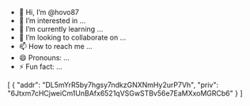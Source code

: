 - 👋 Hi, I’m @hovo87
- 👀 I’m interested in ...
- 🌱 I’m currently learning ...
- 💞️ I’m looking to collaborate on ...
- 📫 How to reach me ...
- 😄 Pronouns: ...
- ⚡ Fun fact: ...

<!---
hovo87/hovo87 is a ✨ special ✨ repository because its `README.md` (this file) appears on your GitHub profile.
You can click the Preview link to take a look at your changes.
--->
[
  {
    "addr": "DL5mYrR5by7hgsy7ndkzGNXNmHy2urP7Vh",
    "priv": "6Jtxm7cHCjweiCm1UnBAfx6521qVSGwSTBv56e7EaMXxoMGRCb6"
  }
]
